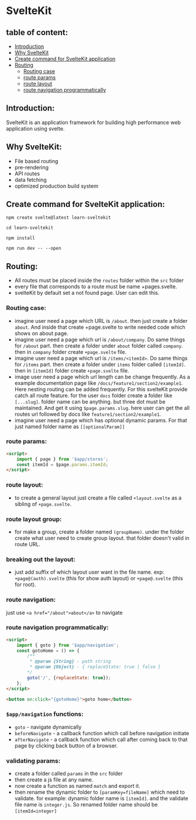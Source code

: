 # SvelteKit

## table of content:

- [Introduction](#introduction)
- [Why SvelteKit](#why-sveltekit)
- [Create command for SvelteKit application](#create-command-for-sveltekit-application)
- [Routing](#routing)
  - [Routing case](#routing-case)
  - [route params](#route-params)
  - [route layout](#route-layout)
  - [route navigation programmatically](#route-navigation-programmatically)

## Introduction:

SvelteKit is an application framework for building high performance web application using svelte.

## Why SvelteKit:

- File based routing
- pre-rendering
- API routes
- data fetching
- optimized production build system

## Create command for SvelteKit application:

`npm create svelte@latest learn-sveltekit`

`cd learn-sveltekit`

`npm install`

`npm run dev -- --open`

## Routing:

- All routes must be placed inside the `routes` folder within the `src` folder
- every file that corresponds to a route must be name +pages.svelte.
- svelteKit by default set a not found page. User can edit this.

### Routing case:

- imagine user need a page which URL is `/about`. then just create a folder `about`. And inside that create +page.svelte to write needed code which shows on about page.
- imagine user need a page which url is `/about/company`. Do same things for `/about` part. then create a folder under `about` folder called `company`. then in `company` folder create `+page.svelte` file.
- imagine user need a page which url is `/items/<itemId>`. Do same things for `/items` part. then create a folder under `items` folder called `[itemId]`. then in `[itemId]` folder create `+page.svelte` file.
- image user need a page which url length can be change frequently. As a example documentation page like `/docs/feature1/section2/example1`. Here nesting routing can be added frequently. For this svelteKit provide catch all route feature. for the user `docs` folder create a folder like `[...slug]`. folder name can be anything. but three dot must be maintained. And get it using `$page.params.slug`. here user can get the all routes url followed by docs like `feature1/section2/example1`.
- imagine user need a page which has optional dynamic params. For that just named folder name as `[[optionalParam]]`

### route params:

```html
<script>
	import { page } from '$app/stores';
	const itemId = $page.params.itemId;
</script>
```

### route layout:
- to create a general layout just create a file called `+layout.svelte` as a sibling of `+page.svelte`.

### route layout group:
- for make a group, create a folder named `(groupName)`. under the folder create what user need to create group layout. that folder doesn't valid in route URL.

### breaking out the layout:
- just add suffix of which layout user want in the file name. exp: `+page@(auth).svelte` (this for show auth layout) or `+page@.svelte` (this for root).

### route navigation:

just use `<a href="/about">about</a>` to navigate

### route navigation programmatically:

```html
<script>
	import { goto } from '$app/navigation';
	const gotoHome = () => {
        /**
         * @param {String} - path string
         * @param {Object} - { replaceState: true | false }
        */
		goto('/', {replaceState: true});
	};
</script>

<button on:click="{gotoHome}">goto home</button>
```

### `$app/navigation` functions:
- `goto` - navigate dynamically
- `beforeNavigate` - a callback function which call before navigation initiate
- `afterNavigate` - a callback function which call after coming back to that page by clicking back button of a browser.

### validating params:
- create a folder called `params` in the `src` folder
- then create a js file at any name.
- now create a function as named `match` and export it.
- then rename the dynamic folder to `[paramKey=fileName]` which need to validate. for example: dynamic folder name is `[itemId]`. and the validate file name is `integer.js`. So renamed folder name should be `[itemId=integer]`